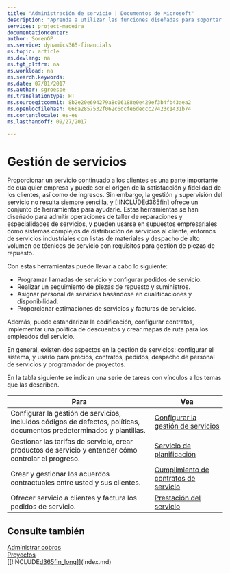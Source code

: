```yaml
---
title: "Administración de servicio | Documentos de Microsoft"
description: "Aprenda a utilizar las funciones diseñadas para soportar las operaciones del taller de reparaciones y del servicio de campo."
services: project-madeira
documentationcenter: 
author: SorenGP
ms.service: dynamics365-financials
ms.topic: article
ms.devlang: na
ms.tgt_pltfrm: na
ms.workload: na
ms.search.keywords: 
ms.date: 07/01/2017
ms.author: sgroespe
ms.translationtype: HT
ms.sourcegitcommit: 8b2e20e694279a8c06188e0e429ef3b4fb43aea2
ms.openlocfilehash: 066a2857532f062c6dcfe6deccc27423c1431b74
ms.contentlocale: es-es
ms.lasthandoff: 09/27/2017

---
```

# <a name="service-management"></a>Gestión de servicios
Proporcionar un servicio continuado a los clientes es una parte importante de cualquier empresa y puede ser el origen de la satisfacción y fidelidad de los clientes, así como de ingresos. Sin embargo, la gestión y supervisión del servicio no resulta siempre sencilla, y [!INCLUDE[d365fin](includes/d365fin_md.md)] ofrece un conjunto de herramientas para ayudarle. Estas herramientas se han diseñado para admitir operaciones de taller de reparaciones y especialidades de servicios, y pueden usarse en supuestos empresariales como sistemas complejos de distribución de servicios al cliente, entornos de servicios industriales con listas de materiales y despacho de alto volumen de técnicos de servicio con requisitos para gestión de piezas de repuesto.  

 Con estas herramientas puede llevar a cabo lo siguiente:  

* Programar llamadas de servicio y configurar pedidos de servicio.  
* Realizar un seguimiento de piezas de repuesto y suministros.  
* Asignar personal de servicios basándose en cualificaciones y disponibilidad.  
* Proporcionar estimaciones de servicios y facturas de servicios.  

Además, puede estandarizar la codificación, configurar contratos, implementar una política de descuentos y crear mapas de ruta para los empleados del servicio.  

En general, existen dos aspectos en la gestión de servicios: configurar el sistema, y usarlo para precios, contratos, pedidos, despacho de personal de servicios y programador de proyectos.  

En la tabla siguiente se indican una serie de tareas con vínculos a los temas que las describen.   

|**Para**|**Vea**|  
|------------|-------------|  
|Configurar la gestión de servicios, incluidos códigos de defectos, políticas, documentos predeterminados y plantillas.|[Configurar la gestión de servicios](service-setup-service.md)|  
|Gestionar las tarifas de servicio, crear productos de servicio y entender cómo controlar el progreso.|[Servicio de planificación](service-plan-service.md)|  
|Crear y gestionar los acuerdos contractuales entre usted y sus clientes.|[Cumplimiento de contratos de servicio](service-fulfill-service-contracts.md)|  
|Ofrecer servicio a clientes y factura los pedidos de servicio.|[Prestación del servicio](service-deliver-service.md)|  

## <a name="see-also"></a>Consulte también  
[Administrar cobros](receivables-manage-receivables.md)   
[Proyectos](projects-how-create-jobs.md)   
[[!INCLUDE[d365fin_long](includes/d365fin_long_md.md)]](index.md)

